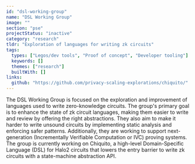 ```yaml
---
id: "dsl-working-group"
name: "DSL Working Group"
image: ""
section: "pse"
projectStatus: "inactive"
category: "research"
tldr: "Exploration of languages for writing zk circuits"
tags:
  types: ["Legos/dev tools", "Proof of concept", "Developer tooling"]
  keywords: []
  themes: ["research"]
  builtWith: []
links:
  github: "https://github.com/privacy-scaling-explorations/chiquito/"
---
```


The DSL Working Group is focused on the exploration and improvement of languages used to write zero-knowledge circuits. The group's primary goal is to enhance the state of zk circuit languages, making them easier to write and review by offering the right abstractions. They also aim to make it harder to write unsound circuits by implementing static analysis and enforcing safer patterns. Additionally, they are working to support next-generation (Incrementally Verifiable Computation or IVC) proving systems. The group is currently working on Chiquito, a high-level Domain-Specific Language (DSL) for Halo2 circuits that lowers the entry barrier to write zk circuits with a state-machine abstraction API.
